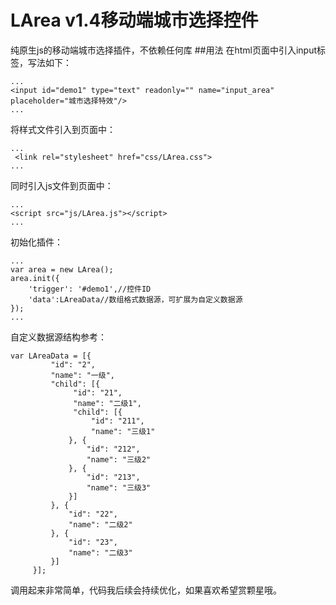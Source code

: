 LArea v1.4移动端城市选择控件
==========
纯原生js的移动端城市选择插件，不依赖任何库
##用法
在html页面中引入input标签，写法如下：
```
...
<input id="demo1" type="text" readonly="" name="input_area" placeholder="城市选择特效"/>
...
```
将样式文件引入到页面中：
```
...
 <link rel="stylesheet" href="css/LArea.css">
...
```
同时引入js文件到页面中：
```
...
<script src="js/LArea.js"></script>
...
```
初始化插件：
```
...
var area = new LArea();
area.init({
    'trigger': '#demo1',//控件ID
    'data':LAreaData//数组格式数据源，可扩展为自定义数据源
});
...
```
自定义数据源结构参考：
```
var LAreaData = [{
         "id": "2",
         "name": "一级",
         "child": [{
              "id": "21",
              "name": "二级1",
              "child": [{
                  "id": "211",
                  "name": "三级1"
             }, {
                 "id": "212",
                 "name": "三级2"
             }, {
                 "id": "213",
                 "name": "三级3"
             }]
         }, {
             "id": "22",
             "name": "二级2"
         }, {
             "id": "23",
             "name": "二级3"
         }]
     }];
```
调用起来非常简单，代码我后续会持续优化，如果喜欢希望赏颗星哦。
